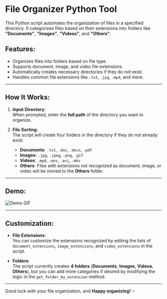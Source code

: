 # **File Organizer Python Tool**

This Python script automates the organization of files in a specified directory. It categorizes files based on their extensions into folders like **"Documents"**, **"Images"**, **"Videos"**, and **"Others"**.

## **Features**:
- Organizes files into folders based on file type.
- Supports document, image, and video file extensions.
- Automatically creates necessary directories if they do not exist.
- Handles common file extensions like `.txt`, `.jpg`, `.mp4`, and more.

---

## **How It Works**:

1. **Input Directory**:  
   When prompted, enter the **full path** of the directory you want to organize.

2. **File Sorting**:  
   The script will create four folders in the directory if they do not already exist:  
   - **Documents**: `.txt`, `.doc`, `.docx`, `.pdf`
   - **Images**: `.jpg`, `.jpeg`, `.png`, `.gif`
   - **Videos**: `.mp4`, `.mov`, `.avi`, `.mkv`
   - **Others**: Files with extensions not recognized as document, image, or video will be moved to the **Others** folder.

---



## **Demo**:

![Demo GIF](File_Organizer_Demo.gif)

---
## **Customization**:


- **File Extensions**:  
  You can customize the extensions recognized by editing the lists of `document_extensions`, `image_extensions`, and `video_extensions` in the script.

- **Folders**:  
  The script currently creates **4 folders** (**Documents**, **Images**, **Videos**, **Others**), but you can add more categories if desired by modifying the logic in the `get_folder_by_extension` method.


---

Good luck with your file organization, and **Happy organizing!** ✨
